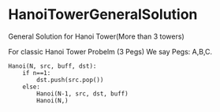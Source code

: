 # HanoiTowerGeneralSolution
General Solution for Hanoi Tower(More than 3 towers)

For classic Hanoi Tower Probelm (3 Pegs)
We say Pegs: A,B,C.
```
Hanoi(N, src, buff, dst):
    if n==1:
        dst.push(src.pop())
    else:
        Hanoi(N-1, src, dst, buff)
        Hanoi(N,)
```
